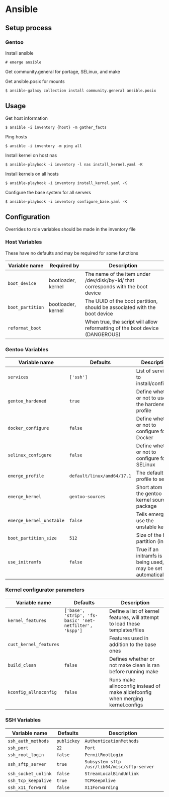 # Ansible

## Setup process

### Gentoo

Install ansible

`# emerge ansible`

Get community.general for portage, SELinux, and make

Get ansible.posix for mounts

`$ ansible-galaxy collection install community.general ansible.posix`

## Usage

Get host information

`$ ansible -i inventory {host} -m gather_facts`

Ping hosts

`$ ansible -i inventory -m ping all`

Install kernel on host nas

`$ ansible-playbook -i inventory -l nas install_kernel.yaml -K`

Install kernels on all hosts

`$ ansible-playbook -i inventory install_kernel.yaml -K`

Configure the base system for all servers

`$ ansible-playbook -i inventory configure_base.yaml -K`

## Configuration

Overrides to role variables should be made in the inventory file

### Host Variables

These have no defaults and may be required for some functions

|  Variable name            |  Required by          |  Description                                                                      |
| ------------------------- | --------------------- | --------------------------------------------------------------------------------- |
| `boot_device`             | bootloader, kernel    | The name of the item under /dev/disk/by-id/ that corresponds with the boot device |
| `boot_partition`          | bootloader, kernel    | The UUID of the boot partition, should be associated with the boot device         |
| `reformat_boot`           |                       | When true, the script will allow reformatting of the boot device (DANGEROUS)      |

### Gentoo Variables

|  Variable name            |  Defaults                     |  Description                                                  |
| ------------------------- | ----------------------------- | ------------------------------------------------------------- |
| `services`                | `['ssh']`                     | List of services to install/configure                         |
| `gentoo_hardened`         | `true`                        | Define whether or not to use the hardened profile             | 
| `docker_configure`        | `false`                       | Define whether or not to configure for Docker                 |
| `selinux_configure`       | `false`                       | Define whether or not to configure for SELinux                | 
| `emerge_profile`          | `default/linux/amd64/17.1`    | The default profile to select                                 |
| `emerge_kernel`           | `gentoo-sources`              | Short atom of the gentoo kernel source package                |
| `emerge_kernel_unstable`  | `false`                       | Tells emerge to use the unstable kernel                       |
| `boot_partition_size`     | `512`                         | Size of the boot partition (in MB)                            |
| `use_initramfs`           | `false`                       | True if an initramfs is being used, may be set automatically  |

### Kernel configurator parameters

|  Variable name            |  Defaults                                                 |  Description                                                                  |
| ------------------------- | --------------------------------------------------------- | ----------------------------------------------------------------------------- |
| `kernel_features`         | `['base', 'strip', 'fs-basic' 'net-netfilter', 'kspp']`   | Define a list of kernel features, will attempt to load these templates/files  |
| `cust_kernel_features`    |                                                           | Features used in addition to the base ones                                    |
| `build_clean`             | `false`                                                   | Defines whether or not make clean is ran before running make                  |
| `kconfig_allnoconfig`     | `false`                                                   | Runs make allnoconfig instead of make alldefconfig when merging kernel.configs|

### SSH Variables

|  Variable name            |  Defaults         |  Description                                      |
| ------------------------- | ----------------- | ------------------------------------------------- |
| `ssh_auth_methods`        | `publickey`       | `AuthenticationMethods`                           |
| `ssh_port`                | `22`              | `Port`                                            |
| `ssh_root_login`          | `false`           | `PermitRootLogin`                                 |
| `ssh_sftp_server`         | `true`            | `Subsystem sftp /usr/lib64/misc/sftp-server`      |
| `ssh_socket_unlink`       | `false`           | `StreamLocalBindUnlink`                           |
| `ssh_tcp_keepalive`       | `true`            | `TCPKeepAlive`                                    |
| `ssh_x11_forward`         | `false`           | `X11Forwarding`                                   |


